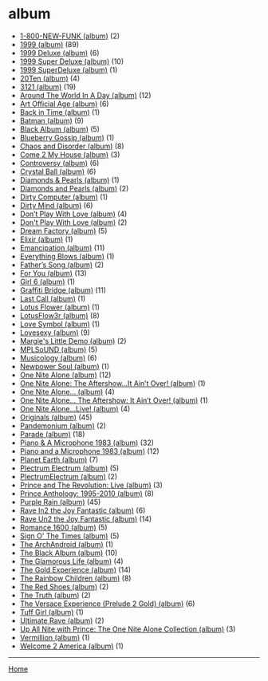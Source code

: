 # album

  * [1-800-NEW-FUNK (album)](../album/1-800-new-funk/index.md) (2)
  * [1999 (album)](../album/1999/index.md) (89)
  * [1999 Deluxe (album)](../album/1999-deluxe/index.md) (6)
  * [1999 Super Deluxe (album)](../album/1999-super-deluxe/index.md) (10)
  * [1999 SuperDeluxe (album)](../album/1999-superdeluxe/index.md) (1)
  * [20Ten (album)](../album/20ten/index.md) (4)
  * [3121 (album)](../album/3121/index.md) (19)
  * [Around The World In A Day (album)](../album/around-the-world-in-a-day/index.md) (12)
  * [Art Official Age (album)](../album/art-official-age/index.md) (6)
  * [Back in Time (album)](../album/back-in-time/index.md) (1)
  * [Batman (album)](../album/batman/index.md) (9)
  * [Black Album (album)](../album/black-album/index.md) (5)
  * [Blueberry Gossip (album)](../album/blueberry-gossip/index.md) (1)
  * [Chaos and Disorder (album)](../album/chaos-and-disorder/index.md) (8)
  * [Come 2 My House (album)](../album/come-2-my-house/index.md) (3)
  * [Controversy (album)](../album/controversy/index.md) (6)
  * [Crystal Ball (album)](../album/crystal-ball/index.md) (6)
  * [Diamonds & Pearls (album)](../album/diamonds-pearls/index.md) (1)
  * [Diamonds and Pearls (album)](../album/diamonds-and-pearls/index.md) (2)
  * [Dirty Computer (album)](../album/dirty-computer/index.md) (1)
  * [Dirty Mind (album)](../album/dirty-mind/index.md) (6)
  * [Don’t Play With Love (album)](../album/don-t-play-with-love/index.md) (4)
  * [Don't Play With Love (album)](../album/don-t-play-with-love/index.md) (2)
  * [Dream Factory (album)](../album/dream-factory/index.md) (5)
  * [Elixir (album)](../album/elixir/index.md) (1)
  * [Emancipation (album)](../album/emancipation/index.md) (11)
  * [Everything Blows (album)](../album/everything-blows/index.md) (1)
  * [Father’s Song (album)](../album/father-s-song/index.md) (2)
  * [For You (album)](../album/for-you/index.md) (13)
  * [Girl 6 (album)](../album/girl-6/index.md) (1)
  * [Graffiti Bridge (album)](../album/graffiti-bridge/index.md) (11)
  * [Last Call (album)](../album/last-call/index.md) (1)
  * [Lotus Flower (album)](../album/lotus-flower/index.md) (1)
  * [LotusFlow3r (album)](../album/lotusflow3r/index.md) (8)
  * [Love Symbol (album)](../album/love-symbol/index.md) (1)
  * [Lovesexy (album)](../album/lovesexy/index.md) (9)
  * [Margie's Little Demo (album)](../album/margie-s-little-demo/index.md) (2)
  * [MPLSoUND (album)](../album/mplsound/index.md) (5)
  * [Musicology (album)](../album/musicology/index.md) (6)
  * [Newpower Soul (album)](../album/newpower-soul/index.md) (1)
  * [One Nite Alone (album)](../album/one-nite-alone/index.md) (12)
  * [One Nite Alone: The Aftershow…It Ain’t Over! (album)](../album/one-nite-alone-the-aftershow-it-ain-t-over/index.md) (1)
  * [One Nite Alone… (album)](../album/one-nite-alone/index.md) (4)
  * [One Nite Alone… The Aftershow: It Ain’t Over! (album)](../album/one-nite-alone-the-aftershow-it-ain-t-over/index.md) (1)
  * [One Nite Alone…Live! (album)](../album/one-nite-alone-live/index.md) (4)
  * [Originals (album)](../album/originals/index.md) (45)
  * [Pandemonium (album)](../album/pandemonium/index.md) (2)
  * [Parade (album)](../album/parade/index.md) (18)
  * [Piano & A Microphone 1983 (album)](../album/piano-a-microphone-1983/index.md) (32)
  * [Piano and a Microphone 1983 (album)](../album/piano-and-a-microphone-1983/index.md) (12)
  * [Planet Earth (album)](../album/planet-earth/index.md) (7)
  * [Plectrum Electrum (album)](../album/plectrum-electrum/index.md) (5)
  * [PlectrumElectrum (album)](../album/plectrumelectrum/index.md) (2)
  * [Prince and The Revolution: Live (album)](../album/prince-and-the-revolution-live/index.md) (3)
  * [Prince Anthology: 1995-2010 (album)](../album/prince-anthology-1995-2010/index.md) (8)
  * [Purple Rain (album)](../album/purple-rain/index.md) (45)
  * [Rave In2 the Joy Fantastic (album)](../album/rave-in2-the-joy-fantastic/index.md) (6)
  * [Rave Un2 the Joy Fantastic (album)](../album/rave-un2-the-joy-fantastic/index.md) (14)
  * [Romance 1600 (album)](../album/romance-1600/index.md) (5)
  * [Sign O' The Times (album)](../album/sign-o-the-times/index.md) (5)
  * [The ArchAndroid (album)](../album/the-archandroid/index.md) (1)
  * [The Black Album (album)](../album/the-black-album/index.md) (10)
  * [The Glamorous Life (album)](../album/the-glamorous-life/index.md) (4)
  * [The Gold Experience (album)](../album/the-gold-experience/index.md) (14)
  * [The Rainbow Children (album)](../album/the-rainbow-children/index.md) (8)
  * [The Red Shoes (album)](../album/the-red-shoes/index.md) (2)
  * [The Truth (album)](../album/the-truth/index.md) (2)
  * [The Versace Experience (Prelude 2 Gold) (album)](../album/the-versace-experience-prelude-2-gold/index.md) (6)
  * [Tuff Girl (album)](../album/tuff-girl/index.md) (1)
  * [Ultimate Rave (album)](../album/ultimate-rave/index.md) (2)
  * [Up All Nite with Prince: The One Nite Alone Collection (album)](../album/up-all-nite-with-prince-the-one-nite-alone-collection/index.md) (3)
  * [Vermillion (album)](../album/vermillion/index.md) (1)
  * [Welcome 2 America (album)](../album/welcome-2-america/index.md) (1)

----

[Home](../index.md)
